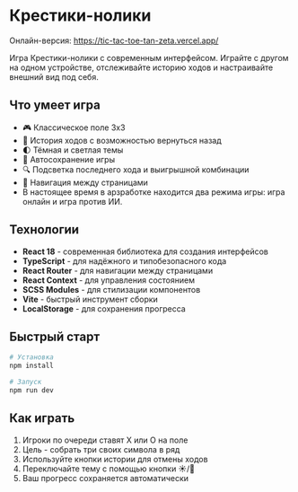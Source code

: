# Крестики-нолики

Онлайн-версия: https://tic-tac-toe-tan-zeta.vercel.app/

Игра Крестики-нолики с современным интерфейсом. Играйте с другом на одном устройстве, отслеживайте историю ходов и настраивайте внешний вид под себя.

## Что умеет игра

- 🎮 Классическое поле 3x3
- 📜 История ходов с возможностью вернуться назад
- 🌓 Тёмная и светлая темы
- 💾 Автосохранение игры
- 🔍 Подсветка последнего хода и выигрышной комбинации
- 🧭 Навигация между страницами
- В настоящее время в арзработке находится два режима игры: игра онлайн и игра против ИИ.

## Технологии

- **React 18** - современная библиотека для создания интерфейсов
- **TypeScript** - для надёжного и типобезопасного кода
- **React Router** - для навигации между страницами
- **React Context** - для управления состоянием
- **SCSS Modules** - для стилизации компонентов
- **Vite** - быстрый инструмент сборки
- **LocalStorage** - для сохранения прогресса

## Быстрый старт

```bash
# Установка
npm install

# Запуск
npm run dev
```

## Как играть

1. Игроки по очереди ставят X или O на поле
2. Цель - собрать три своих символа в ряд
3. Используйте кнопки истории для отмены ходов
4. Переключайте тему с помощью кнопки ☀️/🌙
5. Ваш прогресс сохраняется автоматически
